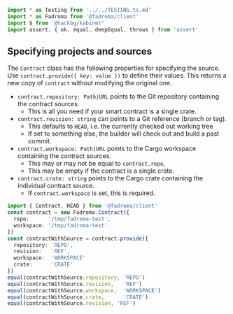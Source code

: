 ```typescript
import * as Testing from '../../TESTING.ts.md'
import * as Fadroma from '@fadroma/client'
import $ from '@hackbg/kabinet'
import assert, { ok, equal, deepEqual, throws } from 'assert'
```

## Specifying projects and sources

The `Contract` class has the following properties for specifying the source.
Use `contract.provide({ key: value })` to define their values.
This returns a new copy of `contract` without modifying the original one.

* `contract.repository: Path|URL` points to the Git repository containing the contract sources.
  * This is all you need if your smart contract is a single crate.
* `contract.revision: string` can points to a Git reference (branch or tag).
  * This defaults to `HEAD`, i.e. the currently checked out working tree
  * If set to something else, the builder will check out and build a past commit.
* `contract.workspace: Path|URL` points to the Cargo workspace containing the contract sources.
  * This may or may not be equal to `contract.repo`,
  * This may be empty if the contract is a single crate.
* `contract.crate: string` points to the Cargo crate containing the individual contract source.
  * If `contract.workspace` is set, this is required.

```typescript
import { Contract, HEAD } from '@fadroma/client'
const contract = new Fadroma.Contract({
  repo:      '/tmp/fadroma-test',
  workspace: '/tmp/fadroma-test'
})
const contractWithSource = contract.provide({
  repository: 'REPO',
  revision:   'REF',
  workspace:  'WORKSPACE'
  crate:      'CRATE'
})
equal(contractWithSource.repository, 'REPO')
equal(contractWithSource.revision,   'REF')
equal(contractWithSource.workspace,  'WORKSPACE')
equal(contractWithSource.crate,      'CRATE')
equal(contractWithSource.revision, 'REF')
```

